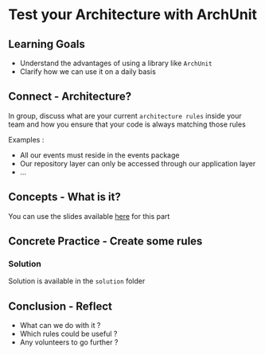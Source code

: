 # Test your Architecture with ArchUnit

## Learning Goals

- Understand the advantages of using a library like `ArchUnit`
- Clarify how we can use it on a daily basis

## Connect - Architecture?
In group, discuss what are your current `architecture rules` inside your team and how you ensure that your code is always matching those rules

Examples :
 
- All our events must reside in the events package
- Our repository layer can only be accessed through our application layer
- …

## Concepts - What is it?
You can use the slides available [here](https://speakerdeck.com/thirion/test-your-architecture-with-archunit) for this part

## Concrete Practice - Create some rules

### Solution

Solution is available in the `solution` folder

## Conclusion - Reflect

- What can we do with it ?
- Which rules could be useful ?
- Any volunteers to go further ?